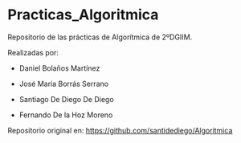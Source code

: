 # Practicas_Algoritmica
Repositorio de las prácticas de Algorítmica de 2ºDGIIM.

Realizadas por:

- Daniel Bolaños Martínez

- José María Borrás Serrano

- Santiago De Diego De Diego

- Fernando De la Hoz Moreno

Repositorio original en: https://github.com/santidediego/Algoritmica
